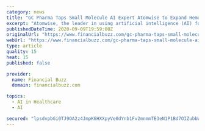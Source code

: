```yaml
---
category: news
title: "GC Pharma Taps Small Molecule AI Expert Atomwise to Expand Hemophilia Franchise"
excerpt: "Atomwise, the leader in using artificial intelligence (AI) for small molecule drug discovery, announced today a partnership with GC Pharma (KRX: 006280), a South Korean biopharmaceutical company formerly known as Green Cross Corporation,"
publishedDateTime: 2020-09-09T19:59:00Z
originalUrl: "https://www.financialbuzz.com/gc-pharma-taps-small-molecule-ai-expert-atomwise-to-expand-hemophilia-franchise/"
webUrl: "https://www.financialbuzz.com/gc-pharma-taps-small-molecule-ai-expert-atomwise-to-expand-hemophilia-franchise/"
type: article
quality: 15
heat: 15
published: false

provider:
  name: Financial Buzz
  domain: financialbuzz.com

topics:
  - AI in Healthcare
  - AI

secured: "lpsdvpbGi0TJ9OA2z4JmpK6HXXpyVe0dYnb1Fv2mnmmTE3eN1P1Bd7OIZubbWOvQeyyvvbyTBuUVLzON0xfvHxnT9w4yNWgH4o8fgFXaty7FJoj2/Grte/TzGMD187EbbADIJ4rh3jvrc/aTgpcagXnBdhMsWUdllr41YR6xVUHZOHM6od216hLviK87sptlXHcs1UQEqbMpr8cqtK12/g81JhvGSg34SVVtd5WiZKelT1e1LFw9HSp0fbEyZ6bJokt2ALvqPmu2g2i4NKnDtbLgJcGeSjFKOgTZIdNm80KeliB/H99i5fmzbnN4zmGVJYW/zBA+suvNdgIhdlNPiNkefhGjC0lYlv+WdqpZmt0=;Tx0v048kYX9d4tjcEF3asA=="
---
```


